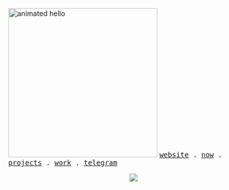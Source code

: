 <img src="https://github.com/Anmol-Baranwal/Cool-GIFs-For-GitHub/assets/74038190/9be4d344-6782-461a-b5a6-32a07bf7b34e" width="300" alt="animated hello">
  <samp>
    <a href="https://nosirjonov.uz">website</a> .
    <a href="https://github.com/acadbek#js-contribution-activity">now</a> .
    <a href="https://nosirjonov.uz/projects">projects</a> .
    <a href="https://blaze.uz/">work</a> .
    <a href="https://t.me/asad_nosirov">telegram</a>
  </samp>

<p align="center">
    <a href="https://hits.sh/github.com/acadbek/">
        <img src="https://hits.sh/github.com/acadbek.svg?view=today-total&label=Asad's%20Viewers%20(today%20%2F%20total)&extraCount=1000&color=000000&labelColor=000000&logo=vercel">
  </a>
</p>

